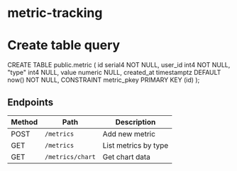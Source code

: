 # metric-tracking

# Create table query 
CREATE TABLE public.metric (
	id serial4 NOT NULL,
	user_id int4 NOT NULL,
	"type" int4 NULL,
	value numeric NULL,
	created_at timestamptz DEFAULT now() NOT NULL,
	CONSTRAINT metric_pkey PRIMARY KEY (id)
);

## Endpoints
| Method | Path            | Description |
| ------ | --------------- | ----------- |
| POST   | `/metrics`      | Add new metric  |
| GET    | `/metrics`      | List metrics by type |
| GET    | `/metrics/chart`| Get chart data |